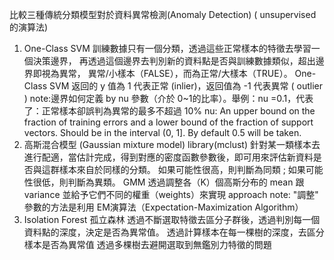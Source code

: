 比較三種傳統分類模型對於資料異常檢測(Anomaly Detection)
( unsupervised 的演算法)
1.  One-Class SVM 
  訓練數據只有一個分類，透過這些正常樣本的特徵去學習一個決策邊界，
  再透過這個邊界去判別新的資料點是否與訓練數據類似，超出邊界即視為異常，
  異常/小樣本（FALSE），而為正常/大樣本（TRUE）。
  One-Class SVM 返回的 y 值為 1 代表正常 (inlier)，返回值為 -1 代表異常 ( outlier )
  note:邊界如何定義
    by nu 參數（介於 0~1的比率）。舉例：nu =0.1，代表了：正常樣本卻誤判為異常的最多不超過 10%
    nu: An upper bound on the fraction of training errors and a lower bound of the fraction of support vectors. Should be in the interval (0, 1]. By default 0.5 will be taken.
2. 高斯混合模型 (Gaussian mixture model)
  library(mclust)
  針對某一類樣本去進行配適，當估計完成，得到對應的密度函數參數後，即可用來評估新資料是否與這群樣本來自於同樣的分類。
  如果可能性很高，則判斷為同類 ; 如果可能性很低，則判斷為異類。
  GMM 透過調整各（K）個高斯分布的 mean 跟 variance 並給予它們不同的權重（weights）來實現 approach
  note:
   "調整" 參數的方法是利用 EM演算法（Expectation-Maximization Algorithm）
3. Isolation Forest 孤立森林
   透過不斷選取特徵去區分子群後，透過判別每一個資料點的深度，決定是否為異常值。
   透過計算樣本在每一棵樹的深度，去區分樣本是否為異常值
   透過多棵樹去避開選取到無鑑別力特徵的問題
